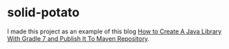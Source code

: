# solid-potato

I made this project as an example of this blog [How to Create A Java Library With Gradle 7 and Publish It To Maven Repository](https://medium.com/@nowshadapu/how-to-create-a-java-library-and-publish-it-to-maven-with-gradle-7-e952837a7fc9).
